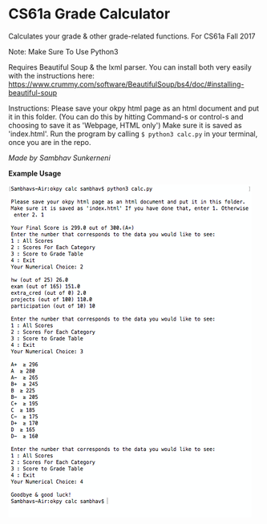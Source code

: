 # CS61a Grade Calculator
Calculates your grade &amp; other grade-related functions. For CS61a Fall 2017

Note: Make Sure To Use Python3

Requires Beautiful Soup & the lxml parser. You can install both very easily with the instructions here:
https://www.crummy.com/software/BeautifulSoup/bs4/doc/#installing-beautiful-soup

Instructions: 
Please save your okpy html page as an html document and put it in this folder.
(You can do this by hitting Command-s or control-s and choosing to save it as 'Webpage, HTML only')
Make sure it is saved as 'index.html'.
Run the program by calling `$ python3 calc.py` in your terminal, once you are in the repo.

*Made by Sambhav Sunkerneni*

**Example Usage**


![alt text](Screen%20Shot%202017-12-20%20at%203.41.17%20PM.png)
